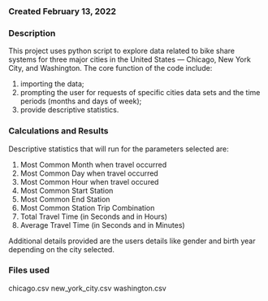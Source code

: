 ### Created February 13, 2022

### Description
This project uses python script to explore data related to bike share systems for three major cities in the United States — Chicago, New York City, and Washington. The core function of the code include: 
1. importing the data; 
2. prompting the user for requests of specific cities data sets and the time periods (months and days of week); 
3. provide descriptive statistics.

### Calculations and Results 
Descriptive statistics that will run for the parameters selected are:
1. Most Common Month when travel occurred
2. Most Common Day when travel occurred
3. Most Common Hour when travel occured
4. Most Common Start Station
5. Most Common End Station
6. Most Common Station Trip Combination
7. Total Travel Time (in Seconds and in Hours)
8. Average Travel Time (in Seconds and in Minutes)

Additional details provided are the users details like gender and birth year depending on the city selected. 

### Files used
chicago.csv
new_york_city.csv
washington.csv



